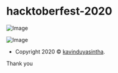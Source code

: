 # hacktoberfest-2020

![Image](https://hacktoberfest.digitalocean.com/assets/og-hf20-cf92d1a3bfc78883ea79dbac1518f1a4f1585e23eb69337ea730447cb70fa777.png)

![Image](https://github.com/kavindyasinthasilva/hacktoberfest-2020/blob/master/image/Untitled-1.png)

























- Copyright 2020 © <a href="http://kavinduyasintha.tech" target="_blank">kavinduyasintha</a>.

Thank you
